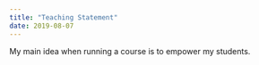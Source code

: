 ```yaml
---
title: "Teaching Statement"
date: 2019-08-07
---
```


My main idea when running a course is to empower my students.
